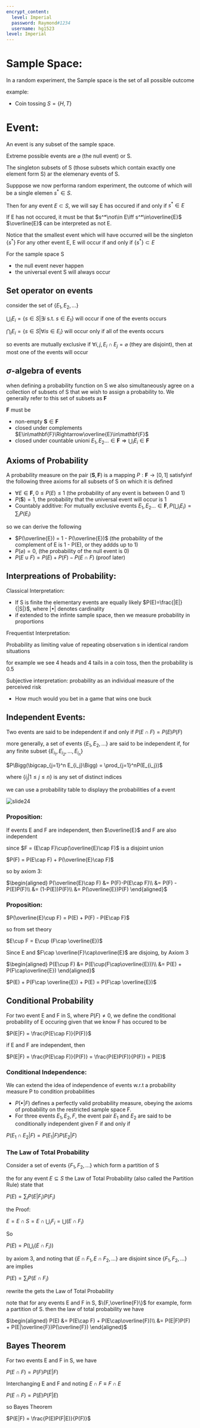 ```yaml
---
encrypt_content:
  level: Imperial
  password: Raymond#1234
  username: hg1523
level: Imperial
---
```

# Sample Space:

In a random experiment, the Sample space is the set of all possible outcome

example:

- Coin tossing $S = \{H,T\}$

# Event:

An event is any subset of the sample space.

Extreme possible events are $\varnothing$ (the null event) or S.

The singleton subsets of S (those subsets which contain exactly one element form S) ar the elemenary events of S.

Supppose we now performa random experiment, the outcome of which will be a single elemen $s^*\in S$.

Then for any event $E\subset S$, we will say E has occured if and only if $s^*\in E$

If E has not occured, it must be that $s^*\not\in E\iff s^*\in\overline{E}$ $\overline{E}$ can be interpreted as not E.

Notice that the smallest event which will have occurred will be the singleton $\{s^*\}$ For any other event E, E will occur if and only if $\{s^*\}\subset E$

For the sample space S

- the null event never happen
- the universal event S will always occur

## Set operator on events

consider the set of $\{E_1,E_2,...\}$

$\bigcup_{i}E_i = \{s\in S|\exists i\text{ s.t. } s\in E_1\}$ will occur if one of the events occurs

$\bigcap_{i}E_i = \{s\in S|\forall i s\in E_i\}$ will occur only if all of the events occurs

so events are mutually exclusive if $\forall i,j, E_i\cap E_j = \varnothing$ (they are disjoint), then at most one of the events will occur

## $\sigma$-algebra of events

when defining a probability function on S we also simultaneously agree on a collection of subsets of S that we wish to assign a probability to. We generally refer to this set of subsets as $\mathbf{F}$

$\mathbf{F}$ must be

- non-empty $\mathbf{S}\in \mathbf{F}$
- closed under complements $E\in\mathbf{F}\Rightarrow\overline{E}\in\mathbf{F}$
- closed under countable unioni $E_1,E_2...\in\mathbf{F}\Rightarrow \bigcup_i E_i\in\mathbf{F}$

## Axioms of Probability

A probability measure on the pair $(\mathbf{S}, \mathbf{F})$ is a mapping $P:\mathbf{F}\to[0,1]$ satisfyinf the following three axioms for all subsets of S on which it is defined

- $\forall E\in\mathbf{F}, 0\le P(E)\le 1$ (the probability of any event is between 0 and 1)
- $P(\mathbf{S}) = 1$, the probability that the universal event will occur is 1
- Countably additive: For mutually exclusive events $E_1,E_2...\in\mathbf{F}, P(\bigcup_{i}E_i) = \sum_{i}P(E_i)$

so we can derive the following

- $P(\overline{E}) = 1 - P(\overline{E})$ (the probability of the complement of E is 1 - P(E), or they addds up to 1)
- $P(\varnothing) = 0$, (the probability of the null event is 0)
- $P(E\cup F) = P(E) + P(F) - P(E\cap F)$ (proof later)

## Interpreations of Probability:

Classical Interpretation:

- If S is finite the elementary events are equally likely $P(E)=\frac{|E|}{|S|}$, where $|\bullet|$ denotes cardinality
- if extended to the infinte sample space, then we measure probability in proportions

Frequentist Interpretation:

Probability as limiting value of repeating observation s in identical random situations

for example we see 4 heads and 4 tails in a coin toss, then the probability is 0.5

Subjective interpretation: probability as an individual measure of the perceived risk

- How much would you bet in a game that wins one buck

## Independent Events:

Two events are said to be independent if and only if $P(E\cap F) = P(E)P(F)$

more generally, a set of events $\{E_1, E_2,...\}$ are said to be independent if, for any finite subset $\{E_{i_1},E_{i_2},...,E_{i_n}\}$

$P\Bigg(\bigcap_{j=1}^n E_{i_j}\Bigg) = \prod_{j=1}^nP(E_{i_j})$

where $\{i_j|1\le j\le n\}$ is any set of distinct indices

we can use a probability table to displayy the probabilities of a event

![slide24](../../../../../assets/Imperial/50008/lecture1_slide24.png)

### Proposition:

If events E and F are independent, then $\overline{E}$ and F are also independent

since $F  = (E\cap F)\cup(\overline{E}\cap F)$ is a disjoint union

$P(F) = P(E\cap F) + P(\overline{E}\cap F)$

so by axiom 3:

$\begin{aligned}
P(\overline{E}\cap F) &= P(F)-P(E\cap F)\\
&= P(F) - P(E)P(F)\\
&= (1-P(E))P(F)\\
&= P(\overline{E})P(F)
\end{aligned}$

### Proposition:

$P(\overline{E}\cup F) = P(E) + P(F) - P(E\cap F)$

so from set theory

$E\cup F = E\cup (F\cap \overline{E})$

Since E and $F\cap \overline{F}\cap\overline{E}$ are disjoing, by Axiom 3

$\begin{aligned}
P(E\cup F) &= P(E\cup(F\cap\overline{E}))\\
&= P(E) + P(F\cap\overline{E})
\end{aligned}$

$P(E) + P(F\cap \overline{E}) + P(E) = P(F\cap \overline{E})$

## Conditional Probability

For two event E and F in S, where $P(F) \neq 0$, we define the conditional probability of E occuring given that we know F has occured to be


$P(E|F) = \frac{P(E\cap F)}{P(F)}$

if E and F are independent, then

$P(E|F) = \frac{P(E\cap F)}{P(F)} = \frac{P(E)P(F)}{P(F)} = P(E)$

### Conditional Independence:

We can extend the idea of independence of events w.r.t a probability measure P to condition probabilities

- $P(\bullet|F)$ defines a perfectly valid probability measure, obeying the axioms of probability on the restricted sample space F.
- For three events $E_1, E_2, F$, the event pair $E_1$ and $E_2$ are said to be conditionally independent given F if and only if

$P(E_1\cap E_2|F) = P(E_1|F)P(E_2|F)$

### The Law of Total Probability

Consider a set of events $\{F_1, F_2,\dots\}$ which form a partition of S

the for any event $E\subseteq S$ the Law of Total Probability (also called the Partition Rule) state that

$P(E) = \sum_{i}P(E|F_i)P(F_i)$

the Proof:

$E = E\cap S = E\cap \bigcup_i F_i = \bigcup(E\cap F_i)$

So

$P(E) = P\Bigg(\bigcup_i(E\cap F_i)\Bigg)$

by axiom 3, and noting that $\{E\cap F_1,E\cap F_2,\dots\}$ are disjoint since $\{F_1,F_2,\dots\}$ are implies

$P(E) = \sum_i P(E\cap F_i)$

rewrite the gets the Law of Total Probability

note that for any events E and F in S, $\{F,\overline{F}\}$ for example, form a partition of S. then the law of total probability we have

$\begin{aligned}
P(E) &= P(E\cap F) + P(E\cap\overline{F})\\
&= P(E|F)P(F) + P(E|\overline{F})P(\overline{F})
\end{aligned}$

## Bayes Theorem

For two events E and F in S, we have

$P(E\cap F) = P(F)P(E|F)$

Interchanging E and F and noting $E\cap F \equiv F\cap E$

$P(E\cap F) = P(E)P(F|E)$

so Bayes Theorem

$P(E|F) = \frac{P(E)P(F|E)}{P(F)}$